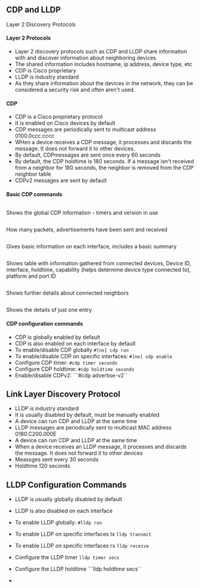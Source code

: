 ## CDP and LLDP

Layer 2 Discovery Protocols


#### Layer 2 Protocols

- Layer 2 discovery protocols such as CDP and LLDP share information with and discover information about neighboring devices
- The shared information includes hostname, ip address, device type, etc
- CDP is Cisco proprietary
- LLDP is industry standard
- As they share information about the devices in the network, they can be considered a security risk and often aren't used. 

#### CDP
* CDP is a Cisco proprietary protocol
* It is enabled on Cisco devices by default
* CDP messages are periodically sent to multicast address 0100.0ccc.cccc
* WHen a device receives a CDP message, it processes and discards the message. It does not forward it to other devices.
* By default, CDPmessages are sent once every 60 seconds
* By default, the CDP holdtime is 180 seconds. If a message isn't received from a neighbor for 180 seconds, the neighbor is removed from the CDP neighbor table
* CDPv2 messages are sent by default

#### Basic CDP commands
```show cdp
```
Shows the global CDP information - timers and version in use
```show cdp traffic
```
How many packets, advertisements have been sent and received
```show cdp interface
```
Gives basic information on each interface, includes a basic summary
```show cdp neighbors
```
Shows table with information gathered from connected devices, Device ID, interface, holdtime, capability (helps determine device type connected to), platform and port ID
```show cdp neighbors detail
```
Shows further details about connected neighbors
```show cdp entry R2
```
Shows the details of just one entry

#### CDP configuration commands

* CDP is globally enabled by default
* CDP is also enabled on each interface by default
* To enable/disable CDP globally ```#[no] cdp run```
* To enable/disable CDP on specific interfaces: ```#[no] cdp enable```
* Configure CDP timer: ```#cdp timer seconds```
* Configure CDP holdtime: ```#cdp holdtime seconds```
* Enable/disable CDPv2: ```#cdp advertise-v2``


## Link Layer Discovery Protocol

- LLDP is industry standard 
- It is usually disabled by default, must be manually enabled
- A device can run CDP and LLDP at the same time
- LLDP messages are periodically sent to multicast MAC address 0180.C200.000E
- A device can run CDP and LLDP at the same time
- When a device receives an LLDP message, it processes and discards the message. It does not forward it to other devices
- Meassges sent every 30 seconds
- Holdtime 120 seconds


## LLDP Configuration Commands
* LLDP is usually globally disabled by default
* LLDP is also disabled on each interface
* To enable LLDP globally: ```#lldp run```
* To enable LLDP on specific interfaces tx ```lldp transmit```
* To enable LLDP on specific interfaces rx ```lldp receive```
* Configure the LLDP timer ```lldp timer secs```
* Configure the LLDP holdtime ```lldp holdtime secs``


* 










